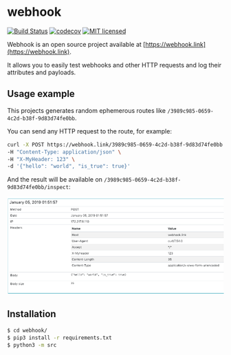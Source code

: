 # webhook

[![Build Status](https://github.com/gabfl/webhook/actions/workflows/ci.yml/badge.svg?branch=main)](https://github.com/gabfl/webhook/actions)
[![codecov](https://codecov.io/gh/gabfl/webhook/branch/main/graph/badge.svg)](https://codecov.io/gh/gabfl/webhook)
[![MIT licensed](https://img.shields.io/badge/license-MIT-green.svg)](https://raw.githubusercontent.com/gabfl/webhook/main/LICENSE)

Webhook is an open source project available at [https://webhook.link](https://webhook.link).

It allows you to easily test webhooks and other HTTP requests and log their attributes and payloads.

## Usage example

This projects generates random ephemerous routes like `/3989c985-0659-4c2d-b38f-9d83d74fe0bb`.

You can send any HTTP request to the route, for example:

```bash
curl -X POST https://webhook.link/3989c985-0659-4c2d-b38f-9d83d74fe0bb \
-H "Content-Type: application/json" \
-H "X-MyHeader: 123" \
-d '{"hello": "world", "is_true": true}'
```

And the result will be available on `/3989c985-0659-4c2d-b38f-9d83d74fe0bb/inspect`:

![Demo](img/screenshot.png?raw=true)


## Installation

```bash
$ cd webhook/
$ pip3 install -r requirements.txt
$ python3 -m src
```
